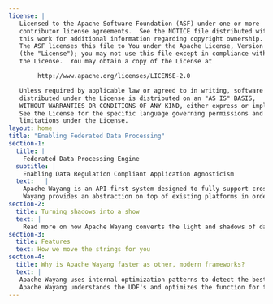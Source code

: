 ```yaml
---
license: |
   Licensed to the Apache Software Foundation (ASF) under one or more
   contributor license agreements.  See the NOTICE file distributed with
   this work for additional information regarding copyright ownership.
   The ASF licenses this file to You under the Apache License, Version 2.0
   (the "License"); you may not use this file except in compliance with
   the License.  You may obtain a copy of the License at

        http://www.apache.org/licenses/LICENSE-2.0

   Unless required by applicable law or agreed to in writing, software
   distributed under the License is distributed on an "AS IS" BASIS,
   WITHOUT WARRANTIES OR CONDITIONS OF ANY KIND, either express or implied.
   See the License for the specific language governing permissions and
   limitations under the License.
layout: home
title: "Enabling Federated Data Processing"
section-1:
  title: |
    Federated Data Processing Engine
  subtitle: |
    Enabling Data Regulation Compliant Application Agnosticism 
  text:   |
    Apache Wayang is an API-first system designed to fully support cross-platform data processing: Wayang enables users to run data analytics over multiple data processing platforms, without changing the native code. </br>
    Wayang provides an abstraction on top of existing platforms in order to run data processing and analytic tasks on top of any set of platforms. As a result, users can focus on the logics of their applications rather on the intricacies of the underlying platforms.
section-2:
  title: Turning shadows into a show
  text: | 
    Read more on how Apache Wayang converts the light and shadows of data processing platforms to amazing theatre for you.
section-3:
  title: Features
  text: How we move the strings for you
section-4:
  title: Why is Apache Wayang faster as other, modern frameworks?
  text: |
   Apache Wayang uses internal optimization patterns to detect the best possible combination of computation and nodes. We know, just adding more nodes into a cluster doesn't mean more speed; each additional node has several tradeoffs, be it shuffle or communication bottlenecks.
   Apache Wayang understands the UDF's and optimizes the function for the underlying processing platform. It also uses small JVM instances to reduce the operational overhead when processing a reduced number of data points.
---
```

